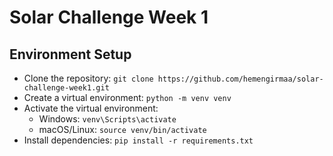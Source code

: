 # Solar Challenge Week 1 
 
## Environment Setup 
- Clone the repository: `git clone https://github.com/hemengirmaa/solar-challenge-week1.git` 
- Create a virtual environment: `python -m venv venv` 
- Activate the virtual environment: 
  - Windows: `venv\Scripts\activate` 
  - macOS/Linux: `source venv/bin/activate` 
- Install dependencies: `pip install -r requirements.txt` 
